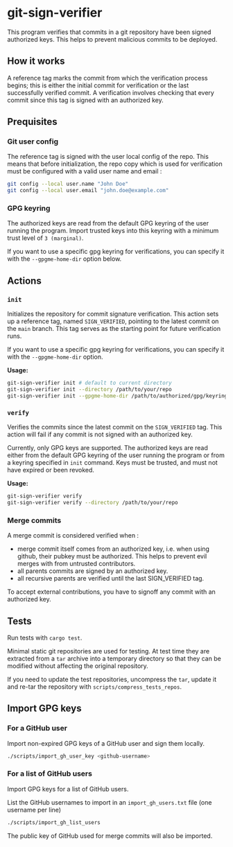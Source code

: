 # git-sign-verifier

This program verifies that commits in a git repository have been signed authorized keys. This helps to prevent malicious commits to be deployed.

## How it works

A reference tag marks the commit from which the verification process begins; this is either the initial commit for verification or the last successfully verified commit. A verification involves checking that every commit since this tag is signed with an authorized key.


## Prequisites

### Git user config

The reference tag is signed with the user local config of the repo. This means that before initialization, the repo copy which is used for verification must be configured with a valid user name and email :

```sh
git config --local user.name "John Doe"
git config --local user.email "john.doe@example.com"
```

### GPG keyring

The authorized keys are read from the default GPG keyring of the user running the program. Import trusted keys into this keyring with a minimum trust level of `3 (marginal)`.

If you want to use a specific gpg keyring for verifications, you can specify it with the `--gpgme-home-dir` option below.


## Actions

### `init`

Initializes the repository for commit signature verification. This action sets up a reference tag, named `SIGN_VERIFIED`, pointing to the latest commit on the `main` branch. This tag serves as the starting point for future verification runs.

If you want to use a specific gpg keyring for verifications, you can specify it with the `--gpgme-home-dir` option.

**Usage:**

```bash
git-sign-verifier init # default to current directory
git-sign-verifier init --directory /path/to/your/repo
git-sign-verifier init --gpgme-home-dir /path/to/authorized/gpg/keyring # default to ~/.gnupg
```

### `verify`

Verifies the commits since the latest commit on the `SIGN_VERIFIED` tag. This action will fail if any commit is not signed with an authorized key.

Currently, only GPG keys are supported. The authorized keys are read either from the default GPG keyring of the user running the program or from a keyring specified in `init` command. Keys must be trusted, and must not have expired or been revoked.


**Usage:**

```bash
git-sign-verifier verify
git-sign-verifier verify --directory /path/to/your/repo
```

### Merge commits

A merge commit is considered verified when :
- merge commit itself comes from an authorized key, i.e. when using github, their pubkey must be authorized. This helps to prevent evil merges with from untrusted contributors.
- all parents commits are signed by an authorized key.
- all recursive parents are verified until the last SIGN_VERIFIED tag.

To accept external contributions, you have to signoff any commit with an authorized key.

## Tests

Run tests with `cargo test`.

Minimal static git repositories are used for testing. At test time they are extracted from a `tar` archive into a temporary directory so that they can be modified without affecting the original repository.

If you need to update the test repositories, uncompress the `tar`, update it and re-tar the repository with `scripts/compress_tests_repos`.

## Import GPG keys

### For a GitHub user

Import non-expired GPG keys of a GitHub user and sign them locally.

```bash
./scripts/import_gh_user_key <github-username>
```

###  For a list of GitHub users

Import GPG keys for a list of GitHub users.

List the GitHub usernames to import in an `import_gh_users.txt` file (one username per line)

```bash
./scripts/import_gh_list_users
```

The public key of GitHub used for merge commits will also be imported.
